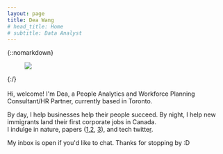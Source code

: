 ```yaml
---
layout: page
title: Dea Wang
# head_title: Home
# subtitle: Data Analyst
---
```


<div class="pretty-links">

{::nomarkdown} 
<figure class="site-profile">
    <img src="{{ site.baseurl }}/assets/img/profile.jpg">
</figure>
{:/}

<div class="lead lead-about">
    
<br> 
Hi, welcome! I'm Dea, a People Analytics and Workforce Planning Consultant/HR Partner, currently based in Toronto. 

By day, I help businesses help their people succeed. By night, I help new immigrants land their first corporate jobs in Canada. <br> I indulge in nature, papers ([1](https://scholar.google.com/citations?view_op=view_citation&hl=en&user=cL23w-4AAAAJ&citation_for_view=cL23w-4AAAAJ:lK9BDNCuzFgC),[2](https://themorningnews.org/article/the-high-is-always-the-pain-and-the-pain-is-always-the-high), [3](http://www.paulgraham.com/love.html)), and tech twitte[r](twitter.com/deawyk/likes).
    
My inbox is open if you'd like to chat. Thanks for stopping by :D
</div>


</div>
